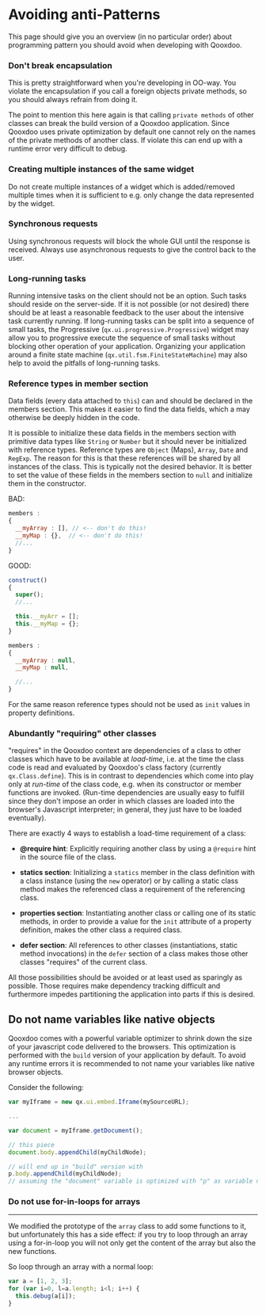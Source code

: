 # Avoiding anti-Patterns

This page should give you an overview (in no particular order) about programming
pattern you should avoid when developing with Qooxdoo.

### Don't break encapsulation

This is pretty straightforward when you're developing in OO-way. You violate the
encapsulation if you call a foreign objects private methods, so you should
always refrain from doing it.

The point to mention this here again is that calling `private methods` of other
classes can break the build version of a Qooxdoo application. Since Qooxdoo uses
private optimization by default one cannot rely on the names of the private
methods of another class. If violate this can end up with a runtime error very
difficult to debug.

### Creating multiple instances of the same widget

Do not create multiple instances of a widget which is added/removed multiple
times when it is sufficient to e.g. only change the data represented by the
widget.

### Synchronous requests

Using synchronous requests will block the whole GUI until the response is
received. Always use asynchronous requests to give the control back to the user.

### Long-running tasks

Running intensive tasks on the client should not be an option. Such tasks should
reside on the server-side. If it is not possible (or not desired) there should be
at least a reasonable feedback to the user about the intensive task currently
running. If long-running tasks can be split into a sequence of small tasks, the
Progressive (`qx.ui.progressive.Progressive`) widget may allow you to progressive
execute the sequence of small tasks without blocking other operation of your
application. Organizing your application around a finite state machine
(`qx.util.fsm.FiniteStateMachine`) may also help to avoid the pitfalls of
long-running tasks.

### Reference types in member section

Data fields (every data attached to `this`) can and should be declared in the
members section. This makes it easier to find the data fields, which a may
otherwise be deeply hidden in the code.

It is possible to initialize these data fields in the members section with
primitive data types like `String` or `Number` but it should never be initialized
with reference types. Reference types are `Object` (Maps), `Array`, `Date` and
`RegExp`. The reason for this is that these references will be shared by all
instances of the class. This is typically not the desired behavior. It is better
to set the value of these fields in the members section to `null` and initialize
them in the constructor.

BAD:

```javascript
members :
{
  __myArray : [], // <-- don't do this!
  __myMap : {},  // <-- don't do this!
  //...
}
```

GOOD:

```javascript
construct()
{
  super();
  //...

  this.__myArr = [];
  this.__myMap = {};
}

members :
{
  __myArray : null,
  __myMap : null,

  //...
}
```

For the same reason reference types should not be used as `init` values in
property definitions.

### Abundantly "requiring" other classes

"requires" in the Qooxdoo context are dependencies of a class to other classes
which have to be available at _load-time_, i.e. at the time the class code is
read and evaluated by Qooxdoo's class factory (currently `qx.Class.define`).
This is in contrast to dependencies which come into play only at _run-time_ of
the class code, e.g. when its constructor or member functions are invoked.
(Run-time dependencies are usually easy to fulfill since they don't impose an
order in which classes are loaded into the browser's Javascript interpreter; in
general, they just have to be loaded eventually).

There are exactly 4 ways to establish a load-time requirement of a class:

- **@require hint**: Explicitly requiring another
  class by using a `@require` hint in the source file of the class.

- **statics section**: Initializing a `statics` member in the class definition
  with a class instance (using the `new` operator) or by calling a static class
  method makes the referenced class a requirement of the referencing class.

- **properties section**: Instantiating another class or calling one of its
  static methods, in order to provide a value for the `init` attribute of a
  property definition, makes the other class a required class.

- **defer section**: All references to other classes (instantiations, static
  method invocations) in the `defer` section of a class makes those other
  classes "requires" of the current class.
  

All those possibilities should be avoided or at least used as sparingly as
possible. Those requires make dependency tracking difficult and furthermore
impedes partitioning the application into parts if this is desired.

## Do not name variables like native objects

Qooxdoo comes with a powerful variable optimizer to shrink down the size of your
javascript code delivered to the browsers. This optimization is performed with
the `build` version of your application by default. To avoid any runtime errors
it is recommended to not name your variables like native browser objects.

Consider the following:

```javascript
var myIframe = new qx.ui.embed.Iframe(mySourceURL);

...

var document = myIframe.getDocument();

// this piece
document.body.appendChild(myChildNode);

// will end up in "build" version with
p.body.appendChild(myChildNode);
// assuming the "document" variable is optimized with "p" as variable name
```

### Do not use for-in-loops for arrays

---

We modified the prototype of the `array` class to add some functions to it, but
unfortunately this has a side effect: if you try to loop through an array using
a for-in-loop you will not only get the content of the array but also the new
functions.

So loop through an array with a normal loop:

```javascript
var a = [1, 2, 3];
for (var i=0, l=a.length; i<l; i++) {
  this.debug(a[i]);
}
```
